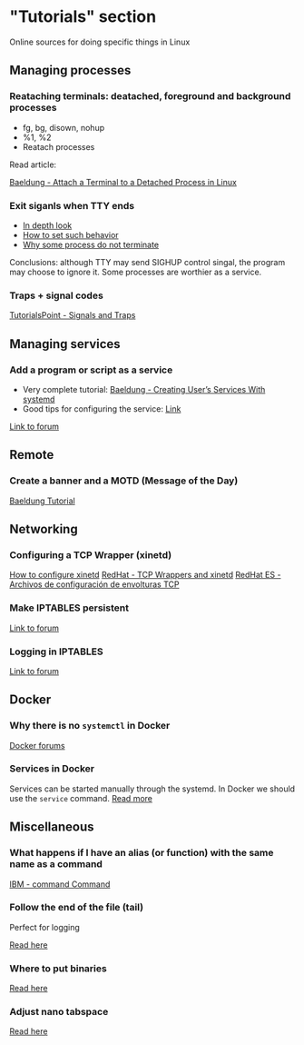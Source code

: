 # "Tutorials" section
Online sources for doing specific things in Linux

## Managing processes
### Reataching terminals: deatached, foreground and background processes
* fg, bg, disown, nohup
* %1, %2
* Reatach processes

Read article:

[Baeldung - Attach a Terminal to a Detached Process in Linux](https://www.baeldung.com/linux/attach-terminal-detached-process)

### Exit siganls when TTY ends
* [In depth look](https://unix.stackexchange.com/questions/318369/what-happens-to-background-jobs-after-exiting-the-shell)
* [How to set such behavior](https://stackoverflow.com/questions/4298741/how-bash-handles-the-jobs-when-logout)
* [Why some process do not terminate](https://superuser.com/questions/662431/what-exactly-determines-if-a-backgrounded-job-is-killed-when-the-shell-is-exited)

Conclusions: although TTY may send SIGHUP control singal, the program may choose to ignore it. Some processes are worthier as a service.

### Traps + signal codes
[TutorialsPoint - Signals and Traps](https://www.tutorialspoint.com/unix/unix-signals-traps.htm)

## Managing services
### Add a program or script as a service
* Very complete tutorial: [Baeldung - Creating User’s Services With systemd](https://www.baeldung.com/linux/systemd-create-user-services)
* Good tips for configuring the service: [Link](https://medium.com/@benmorel/creating-a-linux-service-with-systemd-611b5c8b91d6)

[Link to forum](https://unix.stackexchange.com/questions/236084/how-do-i-create-a-service-for-a-shell-script-so-i-can-start-and-stop-it-like-a-d)

## Remote
### Create a banner and a MOTD (Message of the Day)
[Baeldung Tutorial](https://www.baeldung.com/linux/ssh-welcome-message)

## Networking
### Configuring a TCP Wrapper (xinetd)
[How to configure xinetd](https://www.ochobitshacenunbyte.com/2017/01/18/servicios-de-internet-en-linux-con-xinetd/)
[RedHat - TCP Wrappers and xinetd](https://access.redhat.com/documentation/en-us/red_hat_enterprise_linux/6/html/security_guide/sect-security_guide-tcp_wrappers_and_xinetd)
[RedHat ES - Archivos de configuración de envolturas TCP](https://access.redhat.com/documentation/es-es/red_hat_enterprise_linux/6/html/security_guide/sect-security_guide-tcp_wrappers_and_xinetd-tcp_wrappers_configuration_files)

### Make IPTABLES persistent
[Link to forum](https://unix.stackexchange.com/questions/52376/why-do-iptables-rules-disappear-when-restarting-my-debian-system)

### Logging in IPTABLES
[Link to forum](https://stackoverflow.com/questions/21771684/iptables-log-and-drop-in-one-rule#answer-29544353)

## Docker
### Why there is no `systemctl` in Docker
[Docker forums](https://forums.docker.com/t/systemctl-status-is-not-working-in-my-docker-container/9075)

### Services in Docker
Services can be started manually through the systemd. In Docker we should use the `service` command.
[Read more](https://github.com/MicrosoftDocs/WSL/issues/457#issuecomment-574859373)

## Miscellaneous
### What happens if I have an alias (or function) with the same name as a command
[IBM - command Command](https://www.ibm.com/docs/en/aix/7.2?topic=c-command-command)

### Follow the end of the file (tail)
Perfect for logging

[Read here](https://unix.stackexchange.com/questions/18760/how-does-the-tail-commands-f-parameter-work)

### Where to put binaries
[Read here](https://unix.stackexchange.com/questions/36871/where-should-a-local-executable-be-placed)

### Adjust nano tabspace
[Read here](https://stackoverflow.com/questions/11173769/how-to-make-the-tab-character-4-spaces-instead-of-8-spaces-in-nano)

